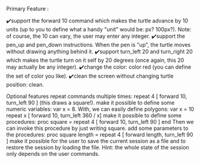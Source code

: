 Primary Feature :

✔️support the forward 10 command which makes the turtle advance by 10 units (up to you to define what a handy "unit" would be: px? 100px?). Note: of course, the 10 can vary, the user may enter any integer.
✔️support the pen_up and pen_down instructions. When the pen is "up", the turtle moves without drawing anything behind it.
✔️support turn_left 20 and turn_right 20 which makes the turtle turn on it self by 20 degrees (once again, this 20 may actually be any integer).
✔️change the color: color red (you can define the set of color you like).
✔️clean the screen without changing turtle position: clean.

Optional features
repeat commands multiple times: repeat 4 [ forward 10, turn_left 90 ] (this draws a square!).
make it possible to define some numeric variables: var x = 8. With, we can easily define polygons: var x = 10 repeat x [ forward 10, turn_left 360 / x]
make it possible to define some procedures: proc square = repeat 4 [ forward 10, turn_left 90 ] end Then we can invoke this procedure by just writing square.
add some parameters to the procedures: proc square length = repeat 4 [ forward length, turn_left 90 ]
make it possible for the user to save the current session as a file and to restore the session by loading the file. Hint: the whole state of the session only depends on the user commands.
